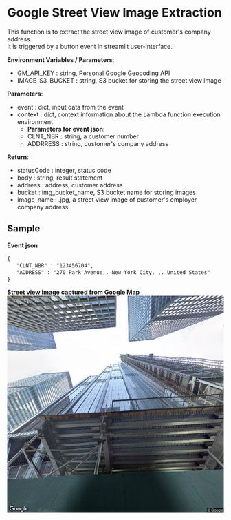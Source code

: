 # Google Street View Image Extraction  
This function is to extract the street view image of customer's company address.  
It is triggered by a button event in streamlit user-interface.  


**Environment Variables / Parameters**:    
   <!-- * ADD_SRC_S3_BUCKET : string, S3 bucket for database of customer data  -->
   * GM_API_KEY : string, Personal Google Geocoding API  
   * IMAGE_S3_BUCKET : string, S3 bucket for storing the street view image  
   <!-- * SRC_FILE_NAME : string, S3 bucket for file name of customer data ADD_SRC_S3_BUCKET  -->


**Parameters**:  
   * event : dict, input data from the event  
   * context : dict, context information about the Lambda function execution environment  
      * **Parameters for event json**:   
      * CLNT_NBR : string, a customer number  
      * ADDRRESS : string, customer's company address  
          
**Return**:  
   * statusCode : integer, status code   
   * body : string, result statement  
   * address : address, customer address  
   * bucket : img_bucket_name, S3 bucket name for storing images  
   * image_name : .jpg, a street view image of customer's employer company address

## Sample  
**Event json**
```
{  
   "CLNT_NBR" : "123456704",  
   "ADDRESS" : "270 Park Avenue,. New York City. ,. United States"  
}
```

**Street view image captured from Google Map**  
![google street view](./gsv_0.jpg)
